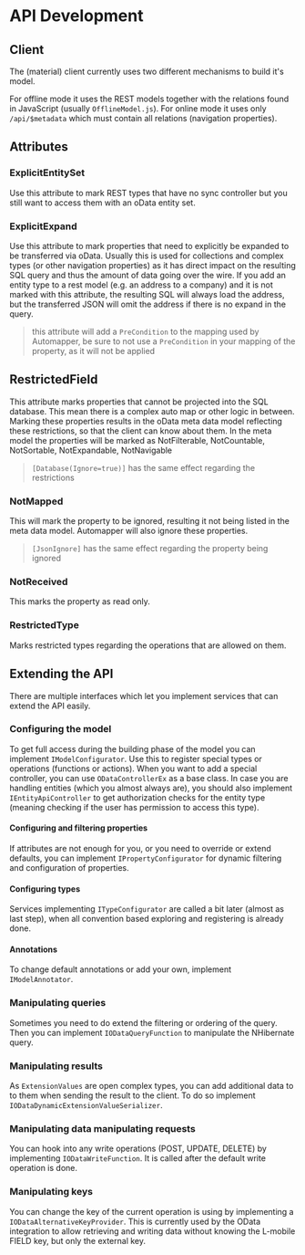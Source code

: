 # API Development

## Client

The (material) client currently uses two different mechanisms to build it's model.

For offline mode it uses the REST models together with the relations found in JavaScript (usually `OfflineModel.js`). For online mode it uses only `/api/$metadata` which must contain all relations (navigation properties).

## Attributes

### ExplicitEntitySet

Use this attribute to mark REST types that have no sync controller but you still want to access them with an oData entity set.

### ExplicitExpand

Use this attribute to mark properties that need to explicitly be expanded to be transferred via oData. Usually this is used for collections and complex types (or other navigation properties) as it has direct impact on the resulting SQL query and thus the amount of data going over the wire. If you add an entity type to a rest model (e.g. an address to a company) and it is not marked with this attribute, the resulting SQL will always load the address, but the transferred JSON will omit the address if there is no expand in the query.

> this attribute will add a `PreCondition` to the mapping used by Automapper, be sure to not use a `PreCondition` in your mapping of the property, as it will not be applied

## RestrictedField

This attribute marks properties that cannot be projected into the SQL database. This mean there is a complex auto map or other logic in between. Marking these properties results in the oData meta data model reflecting these restrictions, so that the client can know about them. 
In the meta model the properties will be marked as NotFilterable, NotCountable, NotSortable, NotExpandable, NotNavigable
> `[Database(Ignore=true)]` has the same effect regarding the restrictions

### NotMapped

This will mark the property to be ignored, resulting it not being listed in the meta data model. Automapper will also ignore these properties.
> `[JsonIgnore]` has the same effect regarding the property being ignored

### NotReceived

This marks the property as read only.

### RestrictedType

Marks restricted types regarding the operations that are allowed on them.

## Extending the API

There are multiple interfaces which let you implement services that can extend the API easily.

### Configuring the model

To get full access during the building phase of the model you can implement `IModelConfigurator`. Use this to register special types or operations (functions or actions). When you want to add a special controller, you can use `ODataControllerEx` as a base class. In case you are handling entities (which you almost always are), you should also implement `IEntityApiController` to get authorization checks for the entity type (meaning checking if the user has permission to access this type).

#### Configuring and filtering properties

If attributes are not enough for you, or you need to override or extend defaults, you can implement `IPropertyConfigurator` for dynamic filtering and configuration of properties.

#### Configuring types

Services implementing `ITypeConfigurator` are called a bit later (almost as last step), when all convention based exploring and registering is already done.

#### Annotations

To change default annotations or add your own, implement `IModelAnnotator`.

### Manipulating queries

Sometimes you need to do extend the filtering or ordering of the query. Then you can implement `IODataQueryFunction` to manipulate the NHibernate query.

### Manipulating results

As `ExtensionValues` are open complex types, you can add additional data to to them when sending the result to the client. To do so implement `IODataDynamicExtensionValueSerializer`.

### Manipulating data manipulating requests

You can hook into any write operations (POST, UPDATE, DELETE) by implementing `IODataWriteFunction`. It is called after the default write operation is done.

### Manipulating keys

You can change the key of the current operation is using by implementing a `IODataAlternativeKeyProvider`. This is currently used by the OData integration to allow retrieving and writing data without knowing the L-mobile FIELD key, but only the external key.
